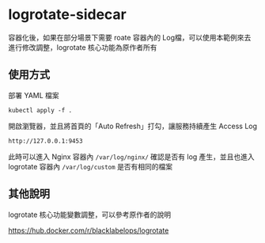 # logrotate-sidecar

容器化後，如果在部分場景下需要 roate 容器內的 Log檔，可以使用本範例來去進行修改調整，logrotate 核心功能為原作者所有

## 使用方式

部署 YAML 檔案
```
kubectl apply -f .
```

開啟瀏覽器，並且將首頁的「Auto Refresh」打勾，讓服務持續產生 Access Log
```
http://127.0.0.1:9453
```

此時可以進入 Nginx 容器內 `/var/log/nginx/` 確認是否有 log 產生，並且也進入 logrotate 容器內 `/var/log/custom` 是否有相同的檔案

## 其他說明

logrotate 核心功能變數調整，可以參考原作者的說明

https://hub.docker.com/r/blacklabelops/logrotate
